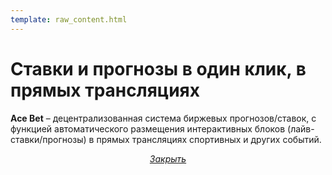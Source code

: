 ```yaml
---
template: raw_content.html
---
```


# Ставки и прогнозы в один клик, в прямых трансляциях

**Ace Bet** – децентрализованная система биржевых прогнозов/ставок, с функцией автоматического размещения интерактивных блоков (лайв-ставки/прогнозы) в прямых трансляциях спортивных и других событий.

<p style="text-align: center">
    <em>
        <a class="md-button mdx-button--transparent-light close-popup-inner" href="#">
            Закрыть
        </a>
    </em>
</p>
